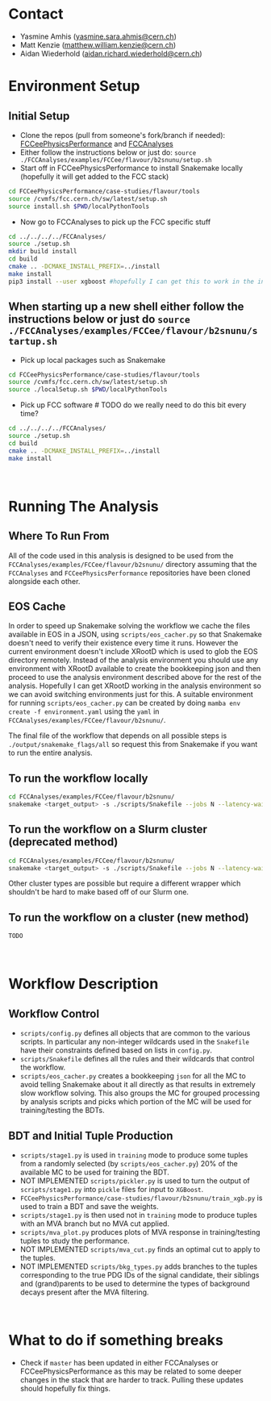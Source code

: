 # Contact
- Yasmine Amhis (yasmine.sara.ahmis@cern.ch)
- Matt Kenzie (matthew.william.kenzie@cern.ch)
- Aidan Wiederhold (aidan.richard.wiederhold@cern.ch)

# Environment Setup

## Initial Setup
- Clone the repos (pull from someone's fork/branch if needed): [FCCeePhysicsPerformance](https://github.com/HEP-FCC/FCCeePhysicsPerformance) and [FCCAnalyses](https://github.com/HEP-FCC/FCCAnalyses)
- Either follow the instructions below or just do: `source ./FCCAnalyses/examples/FCCee/flavour/b2snunu/setup.sh`
- Start off in FCCeePhysicsPerformance to install Snakemake locally (hopefully it will get added to the FCC stack)
```bash
cd FCCeePhysicsPerformance/case-studies/flavour/tools
source /cvmfs/fcc.cern.ch/sw/latest/setup.sh
source install.sh $PWD/localPythonTools
```
- Now go to FCCAnalyses to pick up the FCC specific stuff
```bash
cd ../../../../FCCAnalyses/
source ./setup.sh
mkdir build install
cd build
cmake .. -DCMAKE_INSTALL_PREFIX=../install
make install
pip3 install --user xgboost #hopefully I can get this to work in the initial setup
```

## When starting up a new shell either follow the instructions below or just do `source ./FCCAnalyses/examples/FCCee/flavour/b2snunu/startup.sh`
- Pick up local packages such as Snakemake
```bash
cd FCCeePhysicsPerformance/case-studies/flavour/tools
source /cvmfs/fcc.cern.ch/sw/latest/setup.sh
source ./localSetup.sh $PWD/localPythonTools
```
- Pick up FCC software # TODO do we really need to do this bit every time?
```bash
cd ../../../../FCCAnalyses/
source ./setup.sh
cd build
cmake .. -DCMAKE_INSTALL_PREFIX=../install
make install
```
<br />

# Running The Analysis
## Where To Run From
All of the code used in this analysis is designed to be used from the `FCCAnalyses/examples/FCCee/flavour/b2snunu/` directory assuming that the `FCCAnalyses` and `FCCeePhysicsPerformance` repositories have been cloned alongside each other.

## EOS Cache
In order to speed up Snakemake solving the workflow we cache the files available in EOS in a JSON, using `scripts/eos_cacher.py` so that Snakemake doesn't need to verify their existence every time it runs. However the current environment doesn't include XRootD which is used to glob the EOS directory remotely. Instead of the analysis environment you should use any environment with XRootD available to create the bookkeeping json and then proceed to use the analysis environment described above for the rest of the analysis. Hopefully I can get XRootD working in the analysis environment so we can avoid switching environments just for this. A suitable environment for running `scripts/eos_cacher.py` can be created by doing `mamba env create -f environment.yaml` using the `yaml` in `FCCAnalyses/examples/FCCee/flavour/b2snunu/`.

The final file of the workflow that depends on all possible steps is `./output/snakemake_flags/all` so request this from Snakemake if you want to run the entire analysis.

## To run the workflow locally
```bash
cd FCCAnalyses/examples/FCCee/flavour/b2snunu/
snakemake <target_output> -s ./scripts/Snakefile --jobs N --latency-wait 120
```

## To run the workflow on a Slurm cluster (deprecated method)
```bash
cd FCCAnalyses/examples/FCCee/flavour/b2snunu/
snakemake <target_output> -s ./scripts/Snakefile --jobs N --latency-wait 120 --cluster ./scripts/slurm_wrapper.py; mv ./slurm-* ./SlurmLogs
```
Other cluster types are possible but require a different wrapper which shouldn't be hard to make based off of our Slurm one.

## To run the workflow on a cluster (new method)
```bash
TODO
```
<br />

# Workflow Description

## Workflow Control
- `scripts/config.py` defines all objects that are common to the various scripts. In particular any non-integer wildcards used in the `Snakefile` have their constraints defined based on lists in `config.py`.
- `scripts/Snakefile` defines all the rules and their wildcards that control the workflow.
- `scripts/eos_cacher.py` creates a bookkeeping `json` for all the MC to avoid telling Snakemake about it all directly as that results in extremely slow workflow solving. This also groups the MC for grouped processing by analysis scripts and picks which portion of the MC will be used for training/testing the BDTs.

## BDT and Initial Tuple Production
- `scripts/stage1.py` is used in `training` mode to produce some tuples from a randomly selected (by `scripts/eos_cacher.py`) 20% of the available MC to be used for training the BDT.
- NOT IMPLEMENTED `scripts/pickler.py` is used to turn the output of `scripts/stage1.py` into `pickle` files for input to `XGBoost`.
- `FCCeePhysicsPerformance/case-studies/flavour/b2snunu/train_xgb.py` is used to train a BDT and save the weights.
- `scripts/stage1.py` is then used not in `training` mode to produce tuples with an MVA branch but no MVA cut applied.
- `scripts/mva_plot.py` produces plots of MVA response in training/testing tuples to study the performance.
- NOT IMPLEMENTED `scripts/mva_cut.py` finds an optimal cut to apply to the tuples.
- NOT IMPLEMENTED `scripts/bkg_types.py` adds branches to the tuples corresponding to the true PDG IDs of the signal candidate, their siblings and (grand)parents to be used to determine the types of background decays present after the MVA filtering.
<br />

# What to do if something breaks
- Check if `master` has been updated in either FCCAnalyses or FCCeePhysicsPerformance as this may be related to some deeper changes in the stack that are harder to track. Pulling these updates should hopefully fix things.